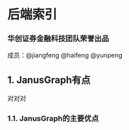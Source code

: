 # 后端索引

<h3>华创证券金融科技团队荣誉出品 </h3>
成员：@jiangfeng @haifeng @yunpeng

## 1. JanusGraph有点
对对对

### 1.1. JanusGraph的主要优点
